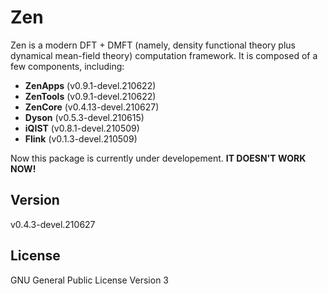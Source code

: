 # Zen

Zen is a modern DFT + DMFT (namely, density functional theory plus dynamical mean-field theory) computation framework. It is composed of a few components, including:

* **ZenApps** (v0.9.1-devel.210622)
* **ZenTools** (v0.9.1-devel.210622)
* **ZenCore** (v0.4.13-devel.210627)
* **Dyson** (v0.5.3-devel.210615)
* **iQIST** (v0.8.1-devel.210509)
* **Flink** (v0.1.3-devel.210509)

Now this package is currently under developement. **IT DOESN'T WORK NOW!**

## Version

v0.4.3-devel.210627

## License

GNU General Public License Version 3
